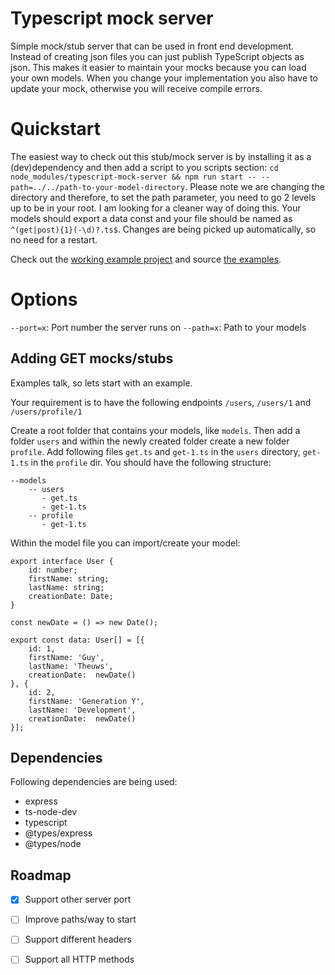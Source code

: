 # Typescript mock server
Simple mock/stub server that can be used in front end development. Instead of creating json files you can just publish TypeScript objects as json. 
This makes it easier to maintain your mocks because you can load your own models. When you change your implementation you also 
have to update your mock, otherwise you will receive compile errors.

# Quickstart
The easiest way to check out this stub/mock server is by installing it as a (dev)dependency and then 
add a script to you scripts section: `cd node_modules/typescript-mock-server && npm run start -- --path=../../path-to-your-model-directory`. 
Please note we are changing the directory and therefore, to set the path parameter, you need to go 2 levels up to be in your root. 
I am looking for a cleaner way of doing this. Your models should export a data const and your file should be named as `^(get|post){1}(-\d)?.ts$`. 
Changes are being picked up automatically, so no need for a restart.

Check out the [working example project](https://github.com/GuyT07/typescript-mock-server-examle) and source [the examples](https://github.com/GuyT07/typescript-mock-server/tree/main/tms-models/users).

# Options
`--port=x`: Port number the server runs on
`--path=x`: Path to your models

## Adding GET mocks/stubs
Examples talk, so lets start with an example.

Your requirement is to have the following endpoints `/users`, `/users/1` and `/users/profile/1`

Create a root folder that contains your models, like `models`. Then add a folder `users` and within the newly created folder 
create a new folder `profile`. Add following files `get.ts` and `get-1.ts` in the `users` directory, `get-1.ts` in the `profile` dir. You should 
have the following structure:

```
--models
    -- users
       - get.ts
       - get-1.ts
    -- profile
       - get-1.ts
```

Within the model file you can import/create your model:

```
export interface User {
    id: number;
    firstName: string;
    lastName: string;
    creationDate: Date;
}

const newDate = () => new Date();

export const data: User[] = [{
    id: 1,
    firstName: 'Guy',
    lastName: 'Theuws',
    creationDate:  newDate()
}, {
    id: 2,
    firstName: 'Generation Y',
    lastName: 'Development',
    creationDate:  newDate()
}];
```

## Dependencies
Following dependencies are being used:

- express
- ts-node-dev
- typescript
- @types/express
- @types/node

## Roadmap
- [x] Support other server port
- [ ] Improve paths/way to start
- [ ] Support different headers
- [ ] Support all HTTP methods

